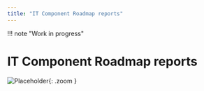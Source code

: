 ```yaml
---
title: "IT Component Roadmap reports"
---
```


!!! note "Work in progress"

# IT Component Roadmap reports

![Placeholder](https://dummyimage.com/800x450/eee/aaa){: .zoom }  
<!--
![](https://www.leanix.net/hubfs/techrisk-itcomponents-8-Col-XL.svg)
-->
